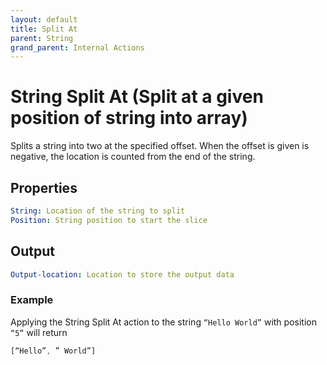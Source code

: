 ```yaml
---
layout: default
title: Split At
parent: String
grand_parent: Internal Actions
---
```

# String Split At (Split at a given position of string into array)
Splits a string into two at the specified offset. When the offset is given is negative, the location is counted from the end of the string.

## Properties
```yaml
String: Location of the string to split
Position: String position to start the slice
```

## Output
```yaml
Output-location: Location to store the output data
```

### Example
Applying the String Split At action to the string `“Hello World”` with position `“5”` will return
```js
[“Hello”, ” World”]
```
